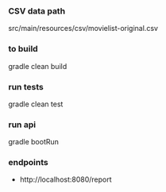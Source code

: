 ### CSV data path

src/main/resources/csv/movielist-original.csv

### to build

gradle clean build

### run tests

gradle clean test

### run api

gradle bootRun

### endpoints

- http://localhost:8080/report